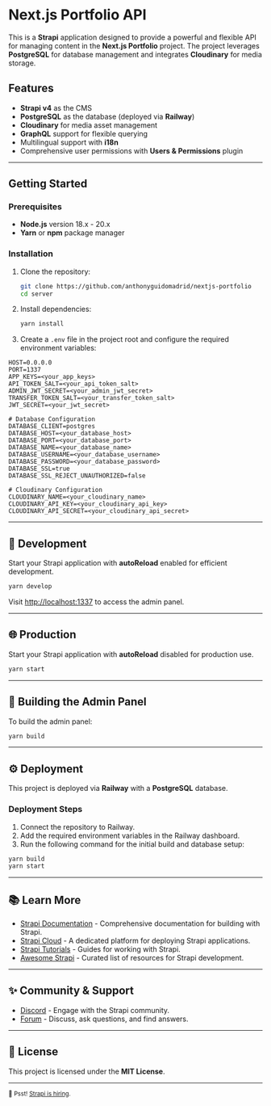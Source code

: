 
# Next.js Portfolio API

This is a **Strapi** application designed to provide a powerful and flexible API for managing content in the **Next.js Portfolio** project. The project leverages **PostgreSQL** for database management and integrates **Cloudinary** for media storage.

## Features

- **Strapi v4** as the CMS  
- **PostgreSQL** as the database (deployed via **Railway**)  
- **Cloudinary** for media asset management  
- **GraphQL** support for flexible querying  
- Multilingual support with **i18n**  
- Comprehensive user permissions with **Users & Permissions** plugin  

---

## Getting Started

### Prerequisites
- **Node.js** version 18.x - 20.x  
- **Yarn** or **npm** package manager  

### Installation
1. Clone the repository:
   ```bash
   git clone https://github.com/anthonyguidomadrid/nextjs-portfolio
   cd server
   ```

2. Install dependencies:
   ```bash
   yarn install
   ```

3. Create a `.env` file in the project root and configure the required environment variables:

```
HOST=0.0.0.0
PORT=1337
APP_KEYS=<your_app_keys>
API_TOKEN_SALT=<your_api_token_salt>
ADMIN_JWT_SECRET=<your_admin_jwt_secret>
TRANSFER_TOKEN_SALT=<your_transfer_token_salt>
JWT_SECRET=<your_jwt_secret>

# Database Configuration
DATABASE_CLIENT=postgres
DATABASE_HOST=<your_database_host>
DATABASE_PORT=<your_database_port>
DATABASE_NAME=<your_database_name>
DATABASE_USERNAME=<your_database_username>
DATABASE_PASSWORD=<your_database_password>
DATABASE_SSL=true
DATABASE_SSL_REJECT_UNAUTHORIZED=false

# Cloudinary Configuration
CLOUDINARY_NAME=<your_cloudinary_name>
CLOUDINARY_API_KEY=<your_cloudinary_api_key>
CLOUDINARY_API_SECRET=<your_cloudinary_api_secret>
```

---

## 🚀 Development

Start your Strapi application with **autoReload** enabled for efficient development.

```bash
yarn develop
```

Visit [http://localhost:1337](http://localhost:1337) to access the admin panel.

---

## 🌐 Production

Start your Strapi application with **autoReload** disabled for production use.

```bash
yarn start
```

---

## 🔨 Building the Admin Panel

To build the admin panel:

```bash
yarn build
```

---

## ⚙️ Deployment

This project is deployed via **Railway** with a **PostgreSQL** database.

### Deployment Steps
1. Connect the repository to Railway.  
2. Add the required environment variables in the Railway dashboard.  
3. Run the following command for the initial build and database setup:

```bash
yarn build
yarn start
```

---

## 📚 Learn More

- [Strapi Documentation](https://docs.strapi.io) - Comprehensive documentation for building with Strapi.  
- [Strapi Cloud](https://cloud.strapi.io) - A dedicated platform for deploying Strapi applications.  
- [Strapi Tutorials](https://strapi.io/tutorials) - Guides for working with Strapi.  
- [Awesome Strapi](https://github.com/strapi/awesome-strapi) - Curated list of resources for Strapi development.  

---

## ✨ Community & Support

- [Discord](https://discord.strapi.io) - Engage with the Strapi community.  
- [Forum](https://forum.strapi.io) - Discuss, ask questions, and find answers.  

---

## 📝 License

This project is licensed under the **MIT License**.

---

<sub>🤫 Psst! [Strapi is hiring](https://strapi.io/careers).</sub>
